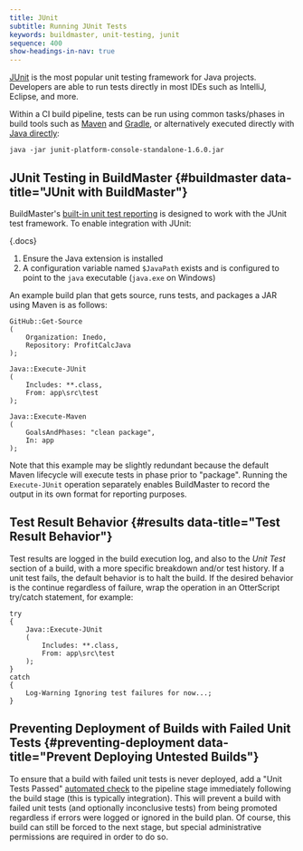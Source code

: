 ```yaml
---
title: JUnit
subtitle: Running JUnit Tests
keywords: buildmaster, unit-testing, junit
sequence: 400
show-headings-in-nav: true
---
```


[JUnit](https://junit.org/) is the most popular unit testing framework for Java projects. Developers are able to run tests directly in most IDEs such as IntelliJ, Eclipse, and more. 

Within a CI build pipeline, tests can be run using common tasks/phases in build tools such as [Maven](https://maven.org/) and [Gradle](https://gradle.org/), or alternatively executed directly with [Java directly](https://junit.org/junit5/docs/current/user-guide/#running-tests-console-launcher-options): 

```
java -jar junit-platform-console-standalone-1.6.0.jar
```

## JUnit Testing in BuildMaster {#buildmaster data-title="JUnit with BuildMaster"}

BuildMaster's [built-in unit test reporting](/docs/buildmaster/ci-cd/testing-and-verification/unit-tests) is designed to work with the JUnit test framework. To enable integration with JUnit:

{.docs}
 1. Ensure the Java extension is installed
 2. A configuration variable named `$JavaPath` exists and is configured to point to the `java` executable (`java.exe` on Windows)

An example build plan that gets source, runs tests, and packages a JAR using Maven is as follows:

```
GitHub::Get-Source
(
    Organization: Inedo,
    Repository: ProfitCalcJava
);

Java::Execute-JUnit
(
    Includes: **.class,
    From: app\src\test
);

Java::Execute-Maven
(
    GoalsAndPhases: "clean package",
    In: app
);
```

Note that this example may be slightly redundant because the default Maven lifecycle will execute tests in phase prior to "package". Running the `Execute-JUnit` operation separately enables BuildMaster to record the output in its own format for reporting purposes.

## Test Result Behavior {#results data-title="Test Result Behavior"}

Test results are logged in the build execution log, and also to the *Unit Test* section of a build, with a more specific breakdown and/or test history. If a unit test fails, the default behavior is to halt the build. If the desired behavior is the continue regardless of failure, wrap the operation in an OtterScript try/catch statement, for example:

```
try
{
    Java::Execute-JUnit
    (
        Includes: **.class,
        From: app\src\test
    );
}
catch
{
    Log-Warning Ignoring test failures for now...;
}
```

## Preventing Deployment of Builds with Failed Unit Tests {#preventing-deployment data-title="Prevent Deploying Untested Builds"}

To ensure that a build with failed unit tests is never deployed, add a "Unit Tests Passed" [automated check](/docs/buildmaster/verification/pipelines/approvals-and-gates/automated-checks) to the pipeline stage immediately following the build stage (this is typically integration). This will prevent a build with failed unit tests (and optionally inconclusive tests) from being promoted regardless if errors were logged or ignored in the build plan. Of course, this build can still be forced to the next stage, but special administrative permissions are required in order to do so.
